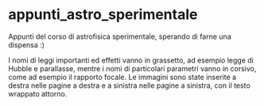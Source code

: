 # appunti_astro_sperimentale
 Appunti del corso di astrofisica sperimentale, sperando di farne una dispensa :)

I nomi di leggi importanti ed effetti vanno in grassetto, ad esempio legge di Hubble e parallasse, mentre i nomi di particolari parametri vanno in corsivo, come ad esempio il rapporto focale.
Le immagini sono state inserite a destra nelle pagine a destra e a sinistra nelle pagine a sinistra, con il testo wrappato attorno.
